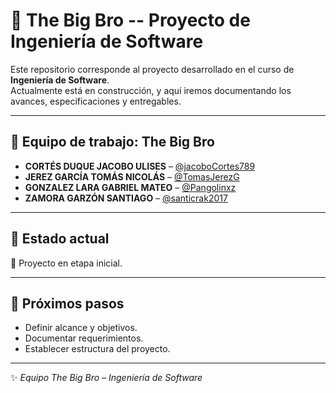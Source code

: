 # 📘 The Big Bro -- Proyecto de Ingeniería de Software  

Este repositorio corresponde al proyecto desarrollado en el curso de **Ingeniería de Software**.  
Actualmente está en construcción, y aquí iremos documentando los avances, especificaciones y entregables.  

---

## 👥 Equipo de trabajo: **The Big Bro**  

- **CORTÉS DUQUE JACOBO ULISES** – [@jacoboCortes789](https://github.com/jacoboCortes789)  
- **JEREZ GARCÍA TOMÁS NICOLÁS** – [@TomasJerezG](https://github.com/TomasJerezG)  
- **GONZALEZ LARA GABRIEL MATEO** – [@Pangolinxz](https://github.com/Pangolinxz)  
- **ZAMORA GARZÓN SANTIAGO** – [@santicrak2017](https://github.com/santicrak2017)  

---

## 📌 Estado actual  
🔹 Proyecto en etapa inicial.  

---

## 🚀 Próximos pasos  
- Definir alcance y objetivos.  
- Documentar requerimientos.  
- Establecer estructura del proyecto.  

---
✨ *Equipo The Big Bro – Ingeniería de Software*  
